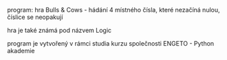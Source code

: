program: hra Bulls & Cows - hádání 4 místného čísla, které nezačíná nulou, číslice se neopakují

hra je také známá pod názvem Logic

program je vytvořený v rámci studia kurzu společnosti ENGETO - Python akademie
